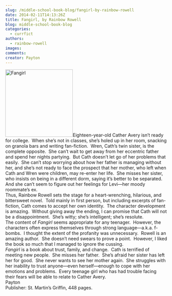 ```yaml
---
slug: /middle-school-book-blog/fangirl-by-rainbow-rowell
date: 2014-02-11T14:13:26Z
title: Fangirl, by Rainbow Rowell
blog: middle-school-book-blog
categories:
  - currfict
authors:
  - rainbow-rowell
images:
comments:
creator: Payton
---
```


<img src="https//upload.wikimedia.org/wikipedia/en/8/8f/Fangirl_book_cover.jpg" alt="Fangirl" height="210" class="alignleft size-thumbnail wp-image-803"/>Eighteen-year-old Cather Avery isn’t ready for college.  When she’s not in classes, she’s holed up in her room, snacking on granola bars and writing fan-fiction.  Wren, Cath’s twin sister, is the complete opposite.  She can’t wait to get away from her eccentric father and spend her nights partying.  But Cath doesn’t let go of her problems that easily.  She can’t stop worrying about how her father is managing without her, and she’s not ready to face the prospect that her mother, who left when Cath and Wren were children, may re-enter her life.  She misses her sister, who insists on being in a different dorm, saying it’s better to be separated.  And she can’t seem to figure out her feelings for Levi—her moody roommate’s ex.<br />Thus, Rainbow Rowell sets the stage for a heart-wrenching, hilarious, and bittersweet novel.  Told mainly in first person, but including excerpts of fan-fiction, Cath comes to accept her own identity.  The character development is amazing.  Without giving away the ending, I can promise that Cath will not be a disappointment.  She’s witty; she’s intelligent; she’s resolute.<br />The content of <i>Fangirl </i>seems appropriate for any teenager.  However, the characters often express themselves through strong language—a.k.a. f-bombs.  I thought the extent of the profanity was unnecessary.  Rowell is an amazing author.  She doesn’t need swears to prove a point.  However, I liked the book so much that I managed to ignore the cussing.<br /><i>Fangirl </i>is a book about trust, family, and change.  Cath is terrified of meeting new people.  She misses her father.  She’s afraid her sister has left her for good.  She never wants to see her mother again.  She struggles with her inability to trust anyone—even herself—enough to cope with her emotions and problems.  Every teenage girl who has had trouble facing their fears will be able to relate to Cather Avery.<br />Payton<br />Publisher: St. Martin’s Griffin, 448 pages.

